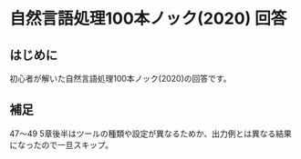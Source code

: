 # 自然言語処理100本ノック(2020) 回答
## はじめに
初心者が解いた自然言語処理100本ノック(2020)の回答です。

## 補足
47〜49 5章後半はツールの種類や設定が異なるためか、出力例とは異なる結果になったので一旦スキップ。
